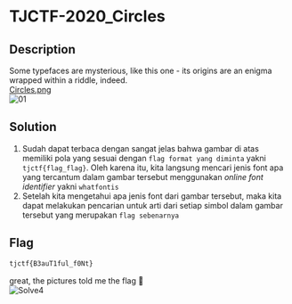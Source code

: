 # TJCTF-2020_Circles
## Description
Some typefaces are mysterious, like this one - its origins are an enigma wrapped within a riddle, indeed. <br>
[Circles.png](https://static.tjctf.org/f5e809c4c49f2c7d607d77c99f07bbd8e9b46dfbe61779201f5b185ed6642de3_Circles.png) <br>
![01](https://user-images.githubusercontent.com/49342639/83133681-6b982000-a10d-11ea-8333-b23e81ed0d84.PNG)

## Solution
1. Sudah dapat terbaca dengan sangat jelas bahwa gambar di atas memiliki pola yang sesuai dengan ```flag format yang diminta``` yakni ```tjctf{flag_flag}```. Oleh karena itu, kita langsung mencari jenis font apa yang tercantum dalam gambar tersebut menggunakan _online font identifier_ yakni ```whatfontis```
2. Setelah kita mengetahui apa jenis font dari gambar tersebut, maka kita dapat melakukan pencarian untuk arti dari setiap simbol dalam gambar tersebut yang merupakan ```flag sebenarnya```

## Flag
```html
tjctf{B3auT1ful_f0Nt}
```
great, the pictures told me the flag :telescope:<br>
![Solve4](https://user-images.githubusercontent.com/49342639/83135719-743e2580-a110-11ea-8afc-2e8d0151edb3.PNG)
